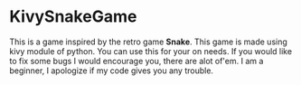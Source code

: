 # KivySnakeGame
This is a game inspired by the retro game __Snake__.
This game is made using kivy module of python.
You can use this for your on needs.
If you would like to fix some bugs I would encourage you, there are alot of'em.
I am a beginner, I apologize if my code gives you any trouble.
